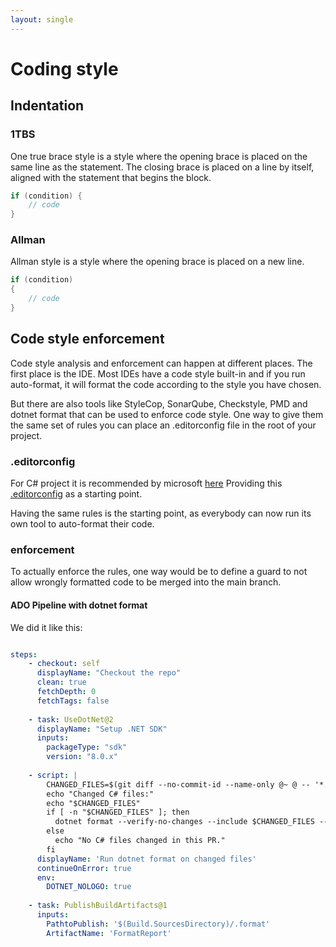 ```yaml
---
layout: single
---
```


# Coding style
## Indentation
### 1TBS
One true brace style is a style where the opening brace is placed on the same line as the statement. 
The closing brace is placed on a line by itself, aligned with the statement that begins the block.

````java
if (condition) {
    // code
}
````

### Allman
Allman style is a style where the opening brace is placed on a new line.

````csharp
if (condition)
{
    // code
}
````

## Code style enforcement
Code style analysis and enforcement can happen at different places.
The first place is the IDE. Most IDEs have a code style built-in and if you run auto-format, it will format the code according to the style you have chosen.

But there are also tools like StyleCop, SonarQube, Checkstyle, PMD and dotnet format that can be used to enforce code style.
One way to give them the same set of rules you can place an .editorconfig file in the root of your project.

### .editorconfig
For C# project it is recommended by microsoft [here](https://learn.microsoft.com/en-us/dotnet/csharp/fundamentals/coding-style/coding-conventions#tools-and-analyzers)
Providing this [.editorconfig](https://github.com/dotnet/docs/blob/main/.editorconfig) as a starting point.

Having the same rules is the starting point, as everybody can now run its own tool to auto-format their code.

### enforcement
To actually enforce the rules, one way would be to define a guard to not allow wrongly formatted code to be merged into the main branch.

#### ADO Pipeline with dotnet format
We did it like this: 

```yaml

steps:
    - checkout: self
      displayName: "Checkout the repo"
      clean: true
      fetchDepth: 0
      fetchTags: false
    
    - task: UseDotNet@2
      displayName: "Setup .NET SDK"
      inputs:
        packageType: "sdk"
        version: "8.0.x"
    
    - script: |
        CHANGED_FILES=$(git diff --no-commit-id --name-only @~ @ -- '*.cs')
        echo "Changed C# files:"
        echo "$CHANGED_FILES"
        if [ -n "$CHANGED_FILES" ]; then
          dotnet format --verify-no-changes --include $CHANGED_FILES --report $(Build.SourcesDirectory)/.format
        else
          echo "No C# files changed in this PR."
        fi
      displayName: 'Run dotnet format on changed files'
      continueOnError: true
      env:
        DOTNET_NOLOGO: true
    
    - task: PublishBuildArtifacts@1
      inputs:
        PathtoPublish: '$(Build.SourcesDirectory)/.format'
        ArtifactName: 'FormatReport'
```